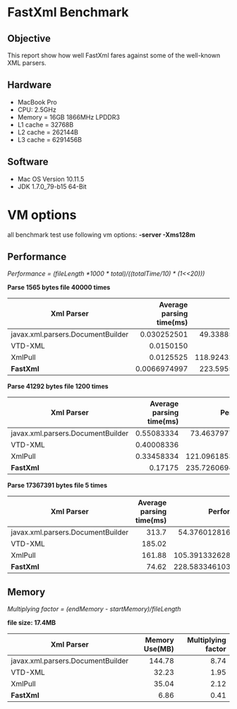 # FastXml Benchmark

## Objective

This report show how well FastXml fares against some of the well-known XML parsers.

## Hardware

* MacBook Pro
* CPU: 2.5GHz
* Memory = 16GB 1866MHz LPDDR3
* L1 cache = 32768B
* L2 cache = 262144B
* L3 cache = 6291456B

## Software

* Mac OS Version 10.11.5
* JDK 1.7.0_79-b15 64-Bit

# VM options

all benchmark test use following vm options:
    **-server -Xms128m**

## Performance
_Performance = (fileLength *1000 * total)/((totalTime/10) * (1<<20)))_

**Parse 1565 bytes file 40000 times**

| Xml Parser                        | Average parsing time(ms) | Performance       |
| --------------------------------- | ------------------------:| -----------------:|
| javax.xml.parsers.DocumentBuilder | 0.030252501              | 49.33885306366219 |
| VTD-XML                           | 0.0150150                | 99.50             |
| XmlPull                           | 0.0125525                | 118.92432710563995|
| **FastXml**                       | 0.0066974997             | 223.5955513371957 |

**Parse 41292 bytes file 1200 times**

| Xml Parser                        | Average parsing time(ms) | Performance |
| --------------------------------- | ------------------------:| -----------------:|
| javax.xml.parsers.DocumentBuilder | 0.55083334               | 73.46379774962179 |
| VTD-XML                           | 0.40008336               | 101.17            |
| XmlPull                           | 0.33458334               | 121.09618531795512|
| **FastXml**                       | 0.17175                  | 235.72606947815535|

**Parse 17367391 bytes file 5 times**

| Xml Parser                        | Average parsing time(ms) | Performance        |
| --------------------------------- | ------------------------:| ------------------:|
| javax.xml.parsers.DocumentBuilder | 313.7                    | 54.37601281672108  |
| VTD-XML                           | 185.02                   | 92.17              |
| XmlPull                           | 161.88                   | 105.39133262870044 |
| **FastXml**                       | 74.62                    | 228.58334610353526 |


## Memory

_Multiplying factor = (endMemory - startMemory)/fileLength_

**file size: 17.4MB**

| Xml Parser                        | Memory Use(MB) | Multiplying factor |
| --------------------------------- | --------------:| ------------------:|
| javax.xml.parsers.DocumentBuilder | 144.78         | 8.74               |
| VTD-XML                           | 32.23          | 1.95               |
| XmlPull                           | 35.04          | 2.12               |
| **FastXml**                       | 6.86           | 0.41               |

